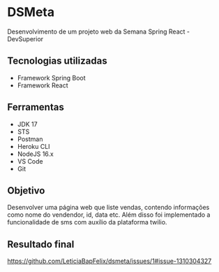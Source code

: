 # DSMeta
Desenvolvimento de um projeto web da Semana Spring React - DevSuperior

## Tecnologias utilizadas
* Framework Spring Boot
* Framework React

## Ferramentas
* JDK 17
* STS
* Postman
* Heroku CLI
* NodeJS 16.x
* VS Code
* Git

## Objetivo
Desenvolver uma página web que liste vendas, contendo informações como nome do vendendor, id, data etc. Além disso foi implementado a funcionalidade
de sms com auxílio da plataforma twilio.

## Resultado final

https://github.com/LeticiaBapFelix/dsmeta/issues/1#issue-1310304327


